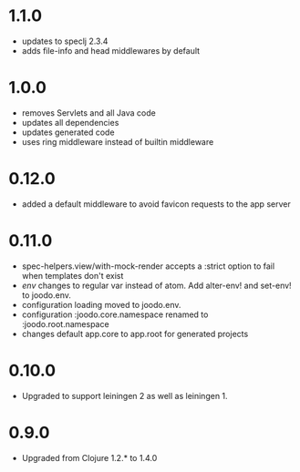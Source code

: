 # 1.1.0

* updates to speclj 2.3.4
* adds file-info and head middlewares by default

# 1.0.0

* removes Servlets and all Java code
* updates all dependencies
* updates generated code
* uses ring middleware instead of builtin middleware

# 0.12.0

* added a default middleware to avoid favicon requests to the app server

# 0.11.0

* spec-helpers.view/with-mock-render accepts a :strict option to fail when templates don't exist
* *env* changes to regular var instead of atom.  Add alter-env! and set-env! to joodo.env.
* configuration loading moved to joodo.env.
* configuration :joodo.core.namespace renamed to :joodo.root.namespace
* changes default app.core to app.root for generated projects

# 0.10.0

* Upgraded to support leiningen 2 as well as leiningen 1.

# 0.9.0

* Upgraded from Clojure 1.2.* to 1.4.0
